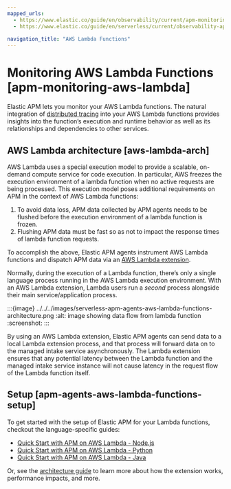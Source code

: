 ```yaml
---
mapped_urls:
  - https://www.elastic.co/guide/en/observability/current/apm-monitoring-aws-lambda.html
  - https://www.elastic.co/guide/en/serverless/current/observability-apm-agents-aws-lambda-functions.html

navigation_title: "AWS Lambda Functions"
---
```


# Monitoring AWS Lambda Functions [apm-monitoring-aws-lambda]


Elastic APM lets you monitor your AWS Lambda functions. The natural integration of [distributed tracing](../../../solutions/observability/apps/traces.md#apm-distributed-tracing) into your AWS Lambda functions provides insights into the function’s execution and runtime behavior as well as its relationships and dependencies to other services.

## AWS Lambda architecture [aws-lambda-arch]

AWS Lambda uses a special execution model to provide a scalable, on-demand compute service for code execution. In particular, AWS freezes the execution environment of a lambda function when no active requests are being processed. This execution model poses additional requirements on APM in the context of AWS Lambda functions:

1. To avoid data loss, APM data collected by APM agents needs to be flushed before the execution environment of a lambda function is frozen.
2. Flushing APM data must be fast so as not to impact the response times of lambda function requests.

To accomplish the above, Elastic APM agents instrument AWS Lambda functions and dispatch APM data via an [AWS Lambda extension](https://docs.aws.amazon.com/lambda/latest/dg/using-extensions.html).

Normally, during the execution of a Lambda function, there’s only a single language process running in the AWS Lambda execution environment. With an AWS Lambda extension, Lambda users run a *second* process alongside their main service/application process.

:::{image} ../../../images/serverless-apm-agents-aws-lambda-functions-architecture.png
:alt: image showing data flow from lambda function
:screenshot:
:::

By using an AWS Lambda extension, Elastic APM agents can send data to a local Lambda extension process, and that process will forward data on to the managed intake service asynchronously. The Lambda extension ensures that any potential latency between the Lambda function and the managed intake service instance will not cause latency in the request flow of the Lambda function itself.

## Setup [apm-agents-aws-lambda-functions-setup]

To get started with the setup of Elastic APM for your Lambda functions, checkout the language-specific guides:

* [Quick Start with APM on AWS Lambda - Node.js](apm-agent-nodejs://reference/lambda.md)
* [Quick Start with APM on AWS Lambda - Python](apm-agent-python://reference/lambda-support.md)
* [Quick Start with APM on AWS Lambda - Java](apm-agent-java://reference/aws-lambda.md)

Or, see the [architecture guide](apm-aws-lambda://reference/index.md) to learn more about how the extension works, performance impacts, and more.
